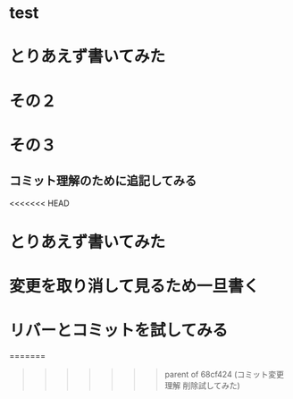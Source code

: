 # test
# とりあえず書いてみた
# その２
# その３
## コミット理解のために追記してみる
<<<<<<< HEAD
# とりあえず書いてみた
# 変更を取り消して見るため一旦書く
# リバーとコミットを試してみる
=======
>>>>>>> parent of 68cf424 (コミット変更理解 削除試してみた)
